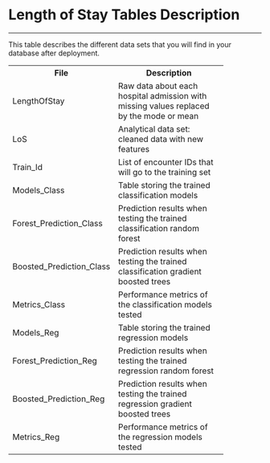 
# Length of Stay Tables Description
--------------------------
 This table describes the different data sets that you will find in your database after deployment. 

<table style="width:85%">
   <tr>
    <th>File</th>
    <th>Description</th>
  </tr>
  <tr>
    <td>LengthOfStay</td>
    <td>Raw data about each hospital admission with missing values replaced by the mode or mean </td>
  </tr>
  <tr>
    <td>LoS </td>
    <td>Analytical data set: cleaned data with new features</td>
  </tr>
  <tr>
    <td>Train_Id</td>
    <td>List of encounter IDs that will go to the training set</td>
  </tr>
  <tr>
    <td>Models_Class</td>
    <td>Table storing the trained classification models</td>
  </tr>
    <tr>
    <td>Forest_Prediction_Class</td>
    <td>Prediction results when testing the trained classification random forest</td>
  </tr>
    <tr>
    <td>Boosted_Prediction_Class</td>
    <td>Prediction results when testing the trained classification gradient boosted trees</td>
  </tr>
    <tr>
    <td>Metrics_Class</td>
    <td>Performance metrics of the classification models tested</td>
  </tr>
    <tr>
    <td>Models_Reg</td>
    <td>Table storing the trained regression models</td>
  </tr>
    <tr>
    <td>Forest_Prediction_Reg</td>
    <td>Prediction results when testing the trained regression random forest</td>
  </tr>
    <tr>
    <td>Boosted_Prediction_Reg</td>
    <td>Prediction results when testing the trained regression gradient boosted trees</td>
  </tr>
    <tr>
    <td>Metrics_Reg</td>
    <td>Performance metrics of the regression models tested</td>
  </tr>
</table>
